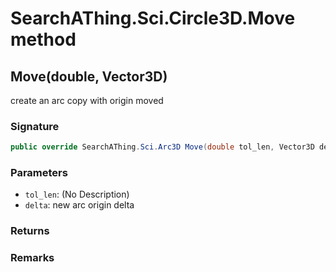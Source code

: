 # SearchAThing.Sci.Circle3D.Move method
## Move(double, Vector3D)
create an arc copy with origin moved

### Signature
```csharp
public override SearchAThing.Sci.Arc3D Move(double tol_len, Vector3D delta)
```
### Parameters
- `tol_len`: (No Description)
- `delta`: new arc origin delta

### Returns

### Remarks

